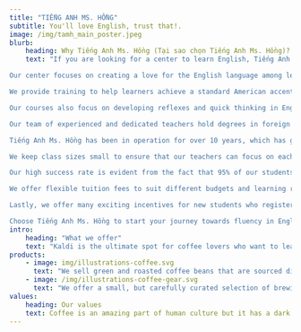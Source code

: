 ```yaml
---
title: "TIẾNG ANH MS. HỒNG"
subtitle: You'll love English, trust that!.
image: /img/tamh_main_poster.jpeg
blurb:
    heading: Why Tiếng Anh Ms. Hồng (Tại sao chọn Tiếng Anh Ms. Hồng)?
    text: "If you are looking for a center to learn English, Tiếng Anh Ms. Hồng is a great choice for both children and adults. Here are some reasons why:

Our center focuses on creating a love for the English language among learners of all ages. We believe that fostering an interest in the language is the first step towards success.

We provide training to help learners achieve a standard American accent, which is important in effective communication.

Our courses also focus on developing reflexes and quick thinking in English communication. We provide ample opportunity to practice and improve upon these skills.

Our team of experienced and dedicated teachers hold degrees in foreign language education and possess international teaching certificates.

Tiếng Anh Ms. Hồng has been in operation for over 10 years, which has given us a wealth of experience in teaching English effectively.

We keep class sizes small to ensure that our teachers can focus on each student and provide personalized attention to help them achieve their goals.

Our high success rate is evident from the fact that 95% of our students who take the Starter and Mover certification exams achieve a score of 15 or above.

We offer flexible tuition fees to suit different budgets and learning requirements.

Lastly, we offer many exciting incentives for new students who register with us, which include attractive gifts and discounts.

Choose Tiếng Anh Ms. Hồng to start your journey towards fluency in English, and you won't be disappointed! "
intro:
    heading: "What we offer"
    text: "Kaldi is the ultimate spot for coffee lovers who want to learn about their java’s origin and support the farmers that grew it. We take coffee production, roasting and brewing seriously and we’re glad to pass that knowledge to anyone."
products:
    - image: img/illustrations-coffee.svg
      text: "We sell green and roasted coffee beans that are sourced directly from independent farmers and farm cooperatives. We’re proud to offer a variety of coffee beans grown with great care for the environment and local communities. Check our post or contact us directly for current availability."
    - image: /img/illustrations-coffee-gear.svg
      text: "We offer a small, but carefully curated selection of brewing gear and tools for every taste and experience level. No matter if you roast your own beans or just bought your first french press, you’ll find a gadget to fall in love with in our shop."
values:
    heading: Our values
    text: Coffee is an amazing part of human culture but it has a dark side too – one of colonialism and mindless abuse of natural resources and human lives. We want to turn this around and return the coffee trade to the drink’s exhilarating, empowering and unifying nature.
---
```


